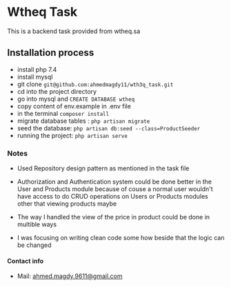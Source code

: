# Wtheq Task
This is a backend task provided from wtheq.sa 

## Installation process

- install php 7.4
- install mysql
- git clone `git@github.com:ahmedmagdy11/wth3q_task.git`
- cd into the project directory
- go into mysql and `CREATE DATABASE wtheq`
- copy content of env.example in .env file
- in the terminal `composer install`
- migrate database tables : `php artisan migrate`
- seed the database: `php artisan db:seed --class=ProductSeeder`
- running the project: `php artisan serve`


### Notes
- Used Repository design pattern as mentioned in the task file

- Authorization and Authentication system could be done better in the User and Products module because of couse a normal user wouldn't have access to do CRUD operations on Users or Products modules other that viewing products maybe 

- The way I handled the view of the price in product could be done in multible ways

- I was focusing on writing clean code some how beside that the logic can be changed



#### Contact info

- Mail: ahmed.magdy.9611@gmail.com